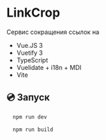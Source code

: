 # LinkCrop

Сервис сокращения ссылок на
* Vue.JS 3
* Vuetify 3
* TypeScript
* Vuelidate + i18n + MDI
* Vite

## 💿 Запуск

```bash
  npm run dev
```

```bash
  npm run build
```
